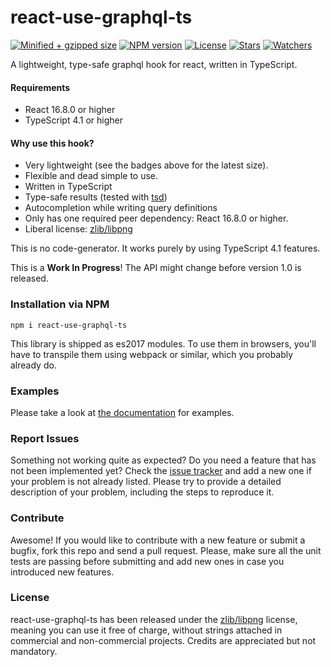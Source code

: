 # react-use-graphql-ts

[![Minified + gzipped size](https://badgen.net/bundlephobia/minzip/react-use-graphql-ts)](https://www.npmjs.com/package/react-use-graphql-ts)
[![NPM version](https://badgen.net/npm/v/react-use-graphql-ts)](https://www.npmjs.com/package/react-use-graphql-ts)
[![License](https://badgen.net/github/license/lusito/react-use-graphql-ts)](https://github.com/lusito/react-use-graphql-ts/blob/master/LICENSE)
[![Stars](https://badgen.net/github/stars/lusito/react-use-graphql-ts)](https://github.com/lusito/react-use-graphql-ts)
[![Watchers](https://badgen.net/github/watchers/lusito/react-use-graphql-ts)](https://github.com/lusito/react-use-graphql-ts)

A lightweight, type-safe graphql hook for react, written in TypeScript.

#### Requirements

- React 16.8.0 or higher
- TypeScript 4.1 or higher

#### Why use this hook?

- Very lightweight (see the badges above for the latest size).
- Flexible and dead simple to use.
- Written in TypeScript
- Type-safe results (tested with [tsd](https://github.com/SamVerschueren/tsd))
- Autocompletion while writing query definitions
- Only has one required peer dependency: React 16.8.0 or higher.
- Liberal license: [zlib/libpng](https://github.com/Lusito/react-use-graphql-ts/blob/master/LICENSE)

This is no code-generator. It works purely by using TypeScript 4.1 features.

This is a **Work In Progress**! The API might change before version 1.0 is released.

### Installation via NPM

```npm i react-use-graphql-ts```

This library is shipped as es2017 modules. To use them in browsers, you'll have to transpile them using webpack or similar, which you probably already do.

### Examples

Please take a look at [the documentation](https://lusito.github.io/react-use-graphql-ts/) for examples.

### Report Issues

Something not working quite as expected? Do you need a feature that has not been implemented yet? Check the [issue tracker](https://github.com/Lusito/react-use-graphql-ts/issues) and add a new one if your problem is not already listed. Please try to provide a detailed description of your problem, including the steps to reproduce it.

### Contribute

Awesome! If you would like to contribute with a new feature or submit a bugfix, fork this repo and send a pull request. Please, make sure all the unit tests are passing before submitting and add new ones in case you introduced new features.

### License

react-use-graphql-ts has been released under the [zlib/libpng](https://github.com/Lusito/react-use-graphql-ts/blob/master/LICENSE) license, meaning you
can use it free of charge, without strings attached in commercial and non-commercial projects. Credits are appreciated but not mandatory.
